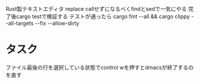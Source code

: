 Rust製テキストエディタ
replace callせずになるべくfindとsedで一気にやる
完了後cargo testで検証する
テストが通ったら cargo fmt --all && cargo clippy --all-targets --fix --allow-dirty

# タスク

ファイル最後の行を選択している状態でcontrol wを押すとdmacsが終了するのを直す
